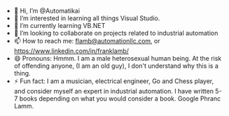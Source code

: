 - 👋 Hi, I’m @Automatikai
- 👀 I’m interested in learning all things Visual Studio.
- 🌱 I’m currently learning VB.NET
- 💞️ I’m looking to collaborate on projects related to industrial automation
- 📫 How to reach me: flamb@automationllc.com, or https://www.linkedin.com/in/franklamb/
- 😄 Pronouns: Hmmm. I am a male heterosexual human being. At the risk of offending anyone, (I am an old guy), I don't understand why this is a thing.
- ⚡ Fun fact: I am a musician, electrical engineer, Go and Chess player, and consider myself an expert in industrial automation. I have written 5-7 books depending on what you would consider a book. Google Phranc Lamm.

<!---
Automatikai/Automatikai is a ✨ special ✨ repository because its `README.md` (this file) appears on your GitHub profile.
You can click the Preview link to take a look at your changes.
--->
